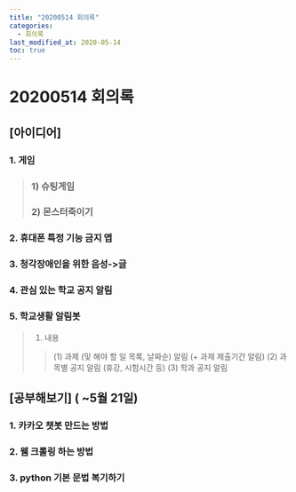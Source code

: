 ```yaml
---
title: "20200514 회의록"
categories:
  - 회의록
last_modified_at: 2020-05-14
toc: true
---
```



# 20200514 회의록

## [아이디어]

### 1. 게임
> ###  1) 슈팅게임
> ###  2) 몬스터죽이기
### 2. 휴대폰 특정 기능 금지 앱
### 3. 청각장애인을 위한 음성->글
### 4. 관심 있는 학교 공지 알림
### 5. 학교생활 알림봇
> 1) 내용
>> (1) 과제 (및 해야 할 일 목록, 날짜순) 알림 (+ 과제 제출기간 알림)
>> (2) 과목별 공지 알림 (휴강, 시험시간 등)
>> (3) 학과 공지 알림

## [공부해보기] ( ~5월 21일)
### 1. 카카오 챗봇 만드는 방법
### 2. 웸 크롤링 하는 방법
### 3. python 기본 문법 복기하기
